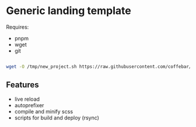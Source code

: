 # Generic landing template

Requires:

- pnpm
- wget
- git

```sh

wget -O /tmp/new_project.sh https://raw.githubusercontent.com/coffebar/landing_template/master/new_project.sh && /bin/sh /tmp/new_project.sh LandingPage

```

## Features

- live reload
- autoprefixer
- compile and minify scss
- scripts for build and deploy (rsync)

